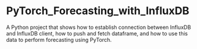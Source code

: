 # PyTorch_Forecasting_with_InfluxDB
A Python project that shows how to establish connection between InfluxDB and InfluxDB client, how to push and fetch dataframe, and how to use this data to perform forecasting using PyTorch.
